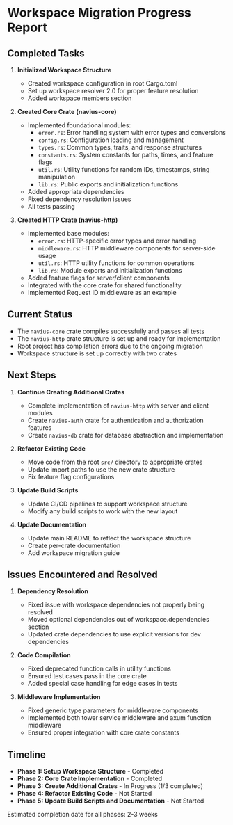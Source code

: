 # Workspace Migration Progress Report

## Completed Tasks

1. **Initialized Workspace Structure**
   - Created workspace configuration in root Cargo.toml
   - Set up workspace resolver 2.0 for proper feature resolution
   - Added workspace members section

2. **Created Core Crate (navius-core)**
   - Implemented foundational modules:
     - `error.rs`: Error handling system with error types and conversions
     - `config.rs`: Configuration loading and management
     - `types.rs`: Common types, traits, and response structures
     - `constants.rs`: System constants for paths, times, and feature flags
     - `util.rs`: Utility functions for random IDs, timestamps, string manipulation
     - `lib.rs`: Public exports and initialization functions
   - Added appropriate dependencies
   - Fixed dependency resolution issues
   - All tests passing

3. **Created HTTP Crate (navius-http)**
   - Implemented base modules:
     - `error.rs`: HTTP-specific error types and error handling
     - `middleware.rs`: HTTP middleware components for server-side usage
     - `util.rs`: HTTP utility functions for common operations
     - `lib.rs`: Module exports and initialization functions
   - Added feature flags for server/client components
   - Integrated with the core crate for shared functionality
   - Implemented Request ID middleware as an example

## Current Status

- The `navius-core` crate compiles successfully and passes all tests
- The `navius-http` crate structure is set up and ready for implementation
- Root project has compilation errors due to the ongoing migration
- Workspace structure is set up correctly with two crates

## Next Steps

1. **Continue Creating Additional Crates**
   - Complete implementation of `navius-http` with server and client modules
   - Create `navius-auth` crate for authentication and authorization features
   - Create `navius-db` crate for database abstraction and implementation

2. **Refactor Existing Code**
   - Move code from the root `src/` directory to appropriate crates
   - Update import paths to use the new crate structure
   - Fix feature flag configurations

3. **Update Build Scripts**
   - Update CI/CD pipelines to support workspace structure
   - Modify any build scripts to work with the new layout

4. **Update Documentation**
   - Update main README to reflect the workspace structure
   - Create per-crate documentation
   - Add workspace migration guide

## Issues Encountered and Resolved

1. **Dependency Resolution**
   - Fixed issue with workspace dependencies not properly being resolved
   - Moved optional dependencies out of workspace.dependencies section
   - Updated crate dependencies to use explicit versions for dev dependencies

2. **Code Compilation**
   - Fixed deprecated function calls in utility functions
   - Ensured test cases pass in the core crate
   - Added special case handling for edge cases in tests

3. **Middleware Implementation**
   - Fixed generic type parameters for middleware components
   - Implemented both tower service middleware and axum function middleware
   - Ensured proper integration with core crate constants

## Timeline

- **Phase 1: Setup Workspace Structure** - Completed
- **Phase 2: Core Crate Implementation** - Completed
- **Phase 3: Create Additional Crates** - In Progress (1/3 completed)
- **Phase 4: Refactor Existing Code** - Not Started
- **Phase 5: Update Build Scripts and Documentation** - Not Started

Estimated completion date for all phases: 2-3 weeks 